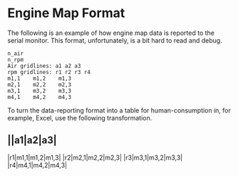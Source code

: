 # Engine Map Format

The following is an example of how engine map data is reported to the serial monitor. This format, unfortunately, is a bit hard to read and debug.
```
n_air
n_rpm
Air gridlines: a1 a2 a3
rpm gridlines: r1 r2 r3 r4
m1,1	m1,2	m1,3
m2,1	m2,2	m2,3
m3,1	m3,2	m3,3
m4,1	m4,2	m4,3
```

To turn the data-reporting format into a table for human-consumption in, for example, Excel, use the following transformation.

||a1|a2|a3|
----------
|r1|m1,1|m1,2|m1,3|
|r2|m2,1|m2,2|m2,3|
|r3|m3,1|m3,2|m3,3|
|r4|m4,1|m4,2|m4,3|
